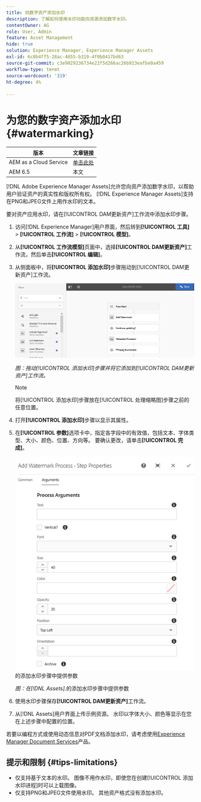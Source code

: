```yaml
---
title: 向数字资产添加水印
description: 了解如何使用水印功能向资源添加数字水印。
contentOwner: AG
role: User, Admin
feature: Asset Management
hide: true
solution: Experience Manager, Experience Manager Assets
exl-id: 6c8b4ff5-28ac-4655-b310-4f0b0417bd63
source-git-commit: c3e9029236734e22f5d266ac26b923eafbe0a459
workflow-type: tm+mt
source-wordcount: '319'
ht-degree: 4%

---
```


# 为您的数字资产添加水印 {#watermarking}

| 版本 | 文章链接 |
| -------- | ---------------------------- |
| AEM as a Cloud Service | [单击此处](https://experienceleague.adobe.com/docs/experience-manager-cloud-service/content/assets/manage/watermark-assets.html?lang=en) |
| AEM 6.5 | 本文 |

[!DNL Adobe Experience Manager Assets]允许您向资产添加数字水印，以帮助用户验证资产的真实性和版权所有权。 [!DNL Experience Manager Assets]支持在PNG和JPEG文件上用作水印的文本。

要对资产应用水印，请在[!UICONTROL DAM更新资产]工作流中添加水印步骤。

1. 访问[!DNL Experience Manager]用户界面，然后转到&#x200B;**[!UICONTROL 工具]** > **[!UICONTROL 工作流]** > **[!UICONTROL 模型]**。
1. 从&#x200B;**[!UICONTROL 工作流模型]**&#x200B;页面中，选择&#x200B;**[!UICONTROL DAM更新资产]**&#x200B;工作流，然后单击&#x200B;**[!UICONTROL 编辑]**。

1. 从侧面板中，将&#x200B;**[!UICONTROL 添加水印]**&#x200B;步骤拖动到[!UICONTROL DAM更新资产]工作流。

   ![拖动[!UICONTROL 添加水印]步骤并添加到[!UICONTROL DAM更新资产]工作流](assets/add_watermark_step_aem_assets.png)

   *图：拖动[!UICONTROL 添加水印]步骤并将它添加到[!UICONTROL DAM更新资产]工作流。*

   >[!NOTE]
   >
   >将[!UICONTROL 添加水印]步骤放在[!UICONTROL 处理缩略图]步骤之前的任意位置。

1. 打开&#x200B;**[!UICONTROL 添加水印]**&#x200B;步骤以显示其属性。
1. 在&#x200B;**[!UICONTROL 参数]**&#x200B;选项卡中，指定各字段中的有效值，包括文本、字体类型、大小、颜色、位置、方向等。 要确认更改，请单击&#x200B;**[!UICONTROL 完成]**。

   ![在[!DNL Assets]](assets/arguments_add_watermark_aem_assets.png)的添加水印步骤中提供参数

   *图：在[!DNL Assets].*&#x200B;的添加水印步骤中提供参数

1. 使用水印步骤保存&#x200B;**[!UICONTROL DAM更新资产]**&#x200B;工作流。
1. 从[!DNL Assets]用户界面上传示例资源。 水印以字体大小、颜色等显示在您在上述步骤中配置的位置。

若要以编程方式或使用动态信息对PDF文档添加水印，请考虑使用[Experience Manager Document Services](/help/forms/using/overview-aem-document-services.md)产品。

## 提示和限制 {#tips-limitations}

* 仅支持基于文本的水印。 图像不用作水印，即使您在创建[!UICONTROL 添加水印进程]时可以上载图像。
* 仅支持PNG和JPEG文件使用水印。 其他资产格式没有添加水印。
